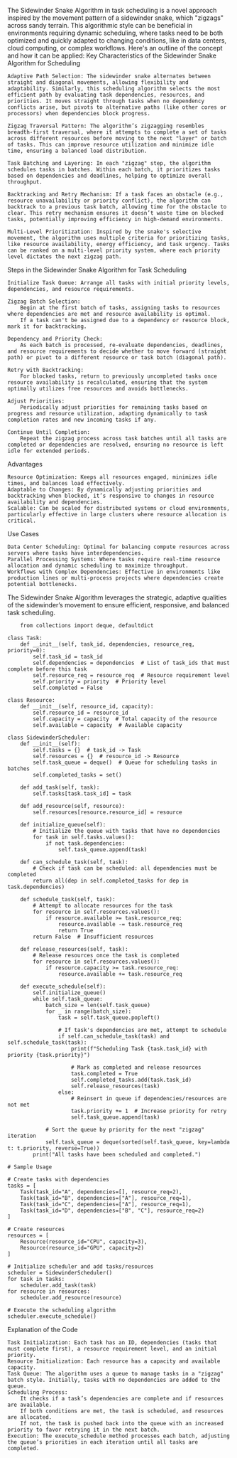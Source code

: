 The Sidewinder Snake Algorithm in task scheduling is a novel approach inspired by the movement pattern of a sidewinder snake, which "zigzags" across sandy terrain. This algorithmic style can be beneficial in environments requiring dynamic scheduling, where tasks need to be both optimized and quickly adapted to changing conditions, like in data centers, cloud computing, or complex workflows. Here's an outline of the concept and how it can be applied:
Key Characteristics of the Sidewinder Snake Algorithm for Scheduling

    Adaptive Path Selection: The sidewinder snake alternates between straight and diagonal movements, allowing flexibility and adaptability. Similarly, this scheduling algorithm selects the most efficient path by evaluating task dependencies, resources, and priorities. It moves straight through tasks when no dependency conflicts arise, but pivots to alternative paths (like other cores or processors) when dependencies block progress.

    Zigzag Traversal Pattern: The algorithm’s zigzagging resembles breadth-first traversal, where it attempts to complete a set of tasks across different resources before moving to the next "layer" or batch of tasks. This can improve resource utilization and minimize idle time, ensuring a balanced load distribution.

    Task Batching and Layering: In each "zigzag" step, the algorithm schedules tasks in batches. Within each batch, it prioritizes tasks based on dependencies and deadlines, helping to optimize overall throughput.

    Backtracking and Retry Mechanism: If a task faces an obstacle (e.g., resource unavailability or priority conflict), the algorithm can backtrack to a previous task batch, allowing time for the obstacle to clear. This retry mechanism ensures it doesn’t waste time on blocked tasks, potentially improving efficiency in high-demand environments.

    Multi-Level Prioritization: Inspired by the snake's selective movement, the algorithm uses multiple criteria for prioritizing tasks, like resource availability, energy efficiency, and task urgency. Tasks can be ranked on a multi-level priority system, where each priority level dictates the next zigzag path.

Steps in the Sidewinder Snake Algorithm for Task Scheduling

    Initialize Task Queue: Arrange all tasks with initial priority levels, dependencies, and resource requirements.

    Zigzag Batch Selection:
        Begin at the first batch of tasks, assigning tasks to resources where dependencies are met and resource availability is optimal.
        If a task can't be assigned due to a dependency or resource block, mark it for backtracking.

    Dependency and Priority Check:
        As each batch is processed, re-evaluate dependencies, deadlines, and resource requirements to decide whether to move forward (straight path) or pivot to a different resource or task batch (diagonal path).

    Retry with Backtracking:
        For blocked tasks, return to previously uncompleted tasks once resource availability is recalculated, ensuring that the system optimally utilizes free resources and avoids bottlenecks.

    Adjust Priorities:
        Periodically adjust priorities for remaining tasks based on progress and resource utilization, adapting dynamically to task completion rates and new incoming tasks if any.

    Continue Until Completion:
        Repeat the zigzag process across task batches until all tasks are completed or dependencies are resolved, ensuring no resource is left idle for extended periods.

Advantages

    Resource Optimization: Keeps all resources engaged, minimizes idle times, and balances load effectively.
    Adaptable to Changes: By dynamically adjusting priorities and backtracking when blocked, it’s responsive to changes in resource availability and dependencies.
    Scalable: Can be scaled for distributed systems or cloud environments, particularly effective in large clusters where resource allocation is critical.

Use Cases

    Data Center Scheduling: Optimal for balancing compute resources across servers where tasks have interdependencies.
    Parallel Processing Systems: Where tasks require real-time resource allocation and dynamic scheduling to maximize throughput.
    Workflows with Complex Dependencies: Effective in environments like production lines or multi-process projects where dependencies create potential bottlenecks.

The Sidewinder Snake Algorithm leverages the strategic, adaptive qualities of the sidewinder’s movement to ensure efficient, responsive, and balanced task scheduling.


        from collections import deque, defaultdict
    
    class Task:
        def __init__(self, task_id, dependencies, resource_req, priority=0):
            self.task_id = task_id
            self.dependencies = dependencies  # List of task_ids that must complete before this task
            self.resource_req = resource_req  # Resource requirement level
            self.priority = priority  # Priority level
            self.completed = False
    
    class Resource:
        def __init__(self, resource_id, capacity):
            self.resource_id = resource_id
            self.capacity = capacity  # Total capacity of the resource
            self.available = capacity  # Available capacity
    
    class SidewinderScheduler:
        def __init__(self):
            self.tasks = {}  # task_id -> Task
            self.resources = {}  # resource_id -> Resource
            self.task_queue = deque()  # Queue for scheduling tasks in batches
            self.completed_tasks = set()
    
        def add_task(self, task):
            self.tasks[task.task_id] = task
    
        def add_resource(self, resource):
            self.resources[resource.resource_id] = resource
    
        def initialize_queue(self):
            # Initialize the queue with tasks that have no dependencies
            for task in self.tasks.values():
                if not task.dependencies:
                    self.task_queue.append(task)
    
        def can_schedule_task(self, task):
            # Check if task can be scheduled: all dependencies must be completed
            return all(dep in self.completed_tasks for dep in task.dependencies)
    
        def schedule_task(self, task):
            # Attempt to allocate resources for the task
            for resource in self.resources.values():
                if resource.available >= task.resource_req:
                    resource.available -= task.resource_req
                    return True
            return False  # Insufficient resources
    
        def release_resources(self, task):
            # Release resources once the task is completed
            for resource in self.resources.values():
                if resource.capacity >= task.resource_req:
                    resource.available += task.resource_req
    
        def execute_schedule(self):
            self.initialize_queue()
            while self.task_queue:
                batch_size = len(self.task_queue)
                for _ in range(batch_size):
                    task = self.task_queue.popleft()
                    
                    # If task's dependencies are met, attempt to schedule
                    if self.can_schedule_task(task) and self.schedule_task(task):
                        print(f"Scheduling Task {task.task_id} with priority {task.priority}")
                        
                        # Mark as completed and release resources
                        task.completed = True
                        self.completed_tasks.add(task.task_id)
                        self.release_resources(task)
                    else:
                        # Reinsert in queue if dependencies/resources are not met
                        task.priority += 1  # Increase priority for retry
                        self.task_queue.append(task)
    
                # Sort the queue by priority for the next "zigzag" iteration
                self.task_queue = deque(sorted(self.task_queue, key=lambda t: t.priority, reverse=True))
            print("All tasks have been scheduled and completed.")
    
    # Sample Usage
    
    # Create tasks with dependencies
    tasks = [
        Task(task_id="A", dependencies=[], resource_req=2),
        Task(task_id="B", dependencies=["A"], resource_req=1),
        Task(task_id="C", dependencies=["A"], resource_req=1),
        Task(task_id="D", dependencies=["B", "C"], resource_req=2)
    ]
    
    # Create resources
    resources = [
        Resource(resource_id="CPU", capacity=3),
        Resource(resource_id="GPU", capacity=2)
    ]
    
    # Initialize scheduler and add tasks/resources
    scheduler = SidewinderScheduler()
    for task in tasks:
        scheduler.add_task(task)
    for resource in resources:
        scheduler.add_resource(resource)
    
    # Execute the scheduling algorithm
    scheduler.execute_schedule()

  Explanation of the Code

    Task Initialization: Each task has an ID, dependencies (tasks that must complete first), a resource requirement level, and an initial priority.
    Resource Initialization: Each resource has a capacity and available capacity.
    Task Queue: The algorithm uses a queue to manage tasks in a "zigzag" batch style. Initially, tasks with no dependencies are added to the queue.
    Scheduling Process:
        It checks if a task’s dependencies are complete and if resources are available.
        If both conditions are met, the task is scheduled, and resources are allocated.
        If not, the task is pushed back into the queue with an increased priority to favor retrying it in the next batch.
    Execution: The execute_schedule method processes each batch, adjusting the queue’s priorities in each iteration until all tasks are completed.
